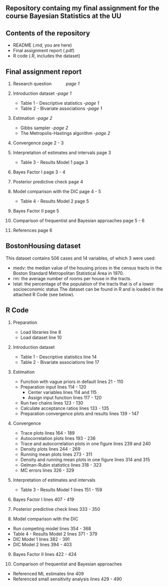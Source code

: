 ## Repository containg my final assignment for the course Bayesian Statistics at the UU ##

## Contents of the repository ##
   - README (.md, you are here)
   - Final assignment report (.pdf)
   - R code (.R, includes the dataset)

## Final assignment report ##
1. Research question 					                  &emsp;&emsp;&emsp;*page 1*

2. Introduction dataset 				                  -*page 1*
   - Table 1 - Descriptive statistics 			         -*page 1*
   - Table 2 - Bivariate associations 			         -*page 1*

3. Estimation						                        -*page 2*
   - Gibbs sampler					                     -*page 2*
   - The Metropolis-Hastings algorithm			         -*page 2*

4. Convergence						                        page 2 - 3

5. Interpretation of estimates and intervals	         page 3
   - Table 3 - Results Model 1				            page 3

6. Bayes Factor I					                        page 3 - 4

7. Posterior predictive check				               page 4

8. Model comparison with the DIC			               page 4 - 5
   - Table 4 - Results Model 2				            page 5

9. Bayes Factor II					                     page 5

10. Comparison of frequentist and Bayesian approaches	page 5 - 6

11. References						                        page 6

## BostonHousing dataset ##
This dataset contains 506 cases and 14 variables, of which 3 were used:
   - medv: the median value of the housing prices in the census tracts in the Boston Standard Metropolitan Statistical Area in 1970.
   - rm: the average number of rooms per house in the tracts.
   - lstat: the percentage of the population of the tracts that is of a lower socioeconomic status
The dataset can be found in R and is loaded in the attached R Code (see below). 

## R Code ##
1. Preparation
   - Load libraries 					                     line 8
   - Load dataset 					                     line 10

2. Introduction dataset 
   - Table 1 - Descriptive statistics 			         line 14
   - Table 2 - Bivariate associations			         line 17

3. Estimation						
   - Function with vague priors in default		      lines 21 - 110
   - Preparation input					                  lines 114 - 120
     - Center variables					                  lines 114 and 115
     - Assign input function				               lines 117 - 120
   - Run two chains					                     lines 123 - 130
   - Calculate acceptance ratios 			            lines 133 - 135
   - Preparation convergence plots and results		   lines 139 - 147

4. Convergence						
   - Trace plots					                        lines 164 - 189
   - Autocorrelation plots				                  lines 193 - 236
   - Trace and autocorrelation plots in one figure 	lines 239 and 240
   - Density plots					                     lines 244 - 269
   - Running mean plots					                  lines 273 - 311
   - Density and running mean plots in one figure	   lines 314 and 315
   - Gelman-Rubin statistics				               lines 318 - 323
   - MC errors						                        lines 326 - 329 

5. Interpretation of estimates and intervals		
   - Table 3 - Results Model 1				            lines 151 - 159

6. Bayes Factor I					                        lines 407 - 419	

7. Posterior predictive check 				            lines 333 - 350	

8. Model comparison with the DIC			
  - Run competing model					                  lines 354 - 368
  - Table 4 - Results Model 2				               lines 371 - 379
  - DIC Model 1						                     lines 382 - 391
  - DIC Model 2						                     lines 394 - 403

9. Bayes Factor II					                     lines 422 - 424		

10. Comparison of frequentist and Bayesian approaches
   - Referenced ML estimates				               line 409 
   - Referenced small sensitivity analysis		      lines 429 - 490

